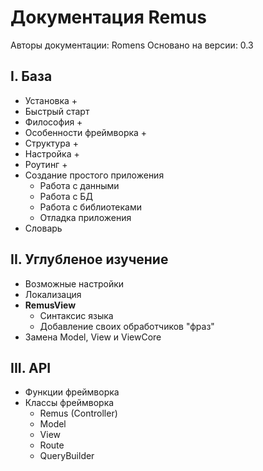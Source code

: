 Документация Remus
================

Авторы документации: Romens
Основано на версии: 0.3

## I. База ##

- Установка + 
- Быстрый старт
- Философия +
- Особенности фреймворка + 
- Структура +
- Настройка +
- Роутинг + 
- Создание простого приложения
	- Работа с данными
	- Работа с БД
	- Работа с библиотеками
	- Отладка приложения
- Словарь

## II. Углубленое изучение ##

- Возможные настройки
- Локализация
- **RemusView**
	- Синтаксис языка
	- Добавление своих обработчиков "фраз"
- Замена Model, View и ViewCore

## III. API ##
- Функции фреймворка
- Классы фреймворка
	- Remus (Controller)
	- Model
	- View
	- Route
	- QueryBuilder